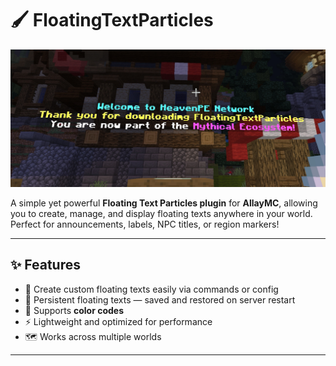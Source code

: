 # 🖌️ FloatingTextParticles

![Preview](https://github.com/Mythical-Games/FloatingTextParticles/blob/master/Screenshot_20251021_155038.jpg)

A simple yet powerful **Floating Text Particles plugin** for **AllayMC**, allowing you to create, manage, and display floating texts anywhere in your world.  
Perfect for announcements, labels, NPC titles, or region markers!

---

## ✨ Features

- 🚀 Create custom floating texts easily via commands or config  
- 🔄 Persistent floating texts — saved and restored on server restart  
- 🎨 Supports **color codes**
- ⚡ Lightweight and optimized for performance  
- 🗺️ Works across multiple worlds  

---
